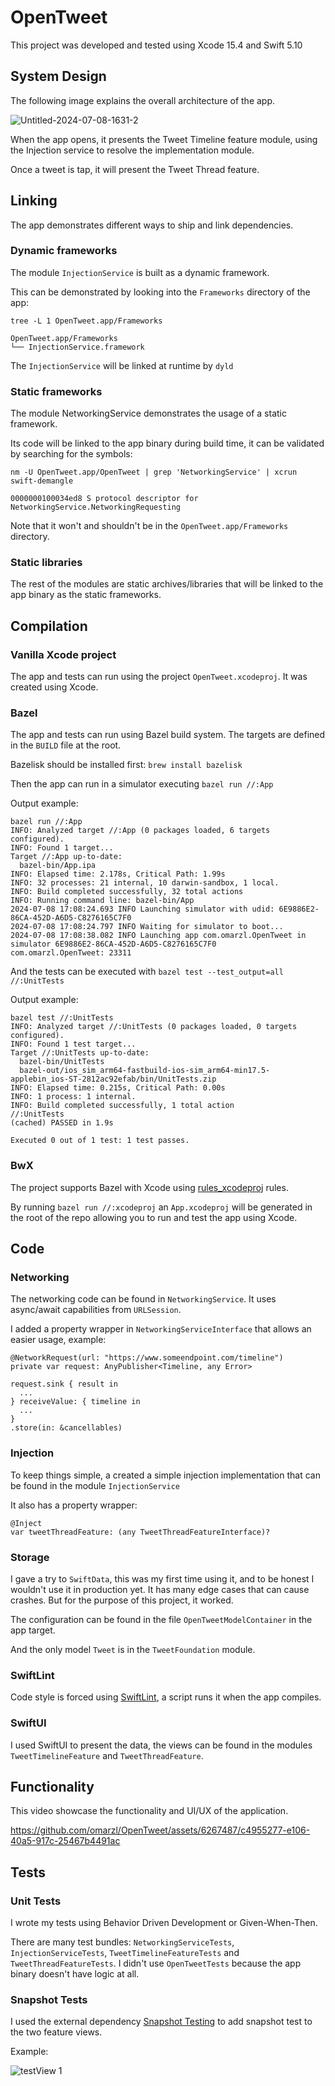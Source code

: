 OpenTweet
=========

This project was developed and tested using Xcode 15.4 and Swift 5.10

## System Design

The following image explains the overall architecture of the app.

![Untitled-2024-07-08-1631-2](https://github.com/omarzl/OpenTweet/assets/6267487/b8e2314d-ec16-4acc-b19f-3cd05f8a8ce4)

When the app opens, it presents the Tweet Timeline feature module, using the Injection service to resolve the implementation module.

Once a tweet is tap, it will present the Tweet Thread feature.

## Linking

The app demonstrates different ways to ship and link dependencies.

### Dynamic frameworks

The module `InjectionService` is built as a dynamic framework.

This can be demonstrated by looking into the `Frameworks` directory of the app:
```
tree -L 1 OpenTweet.app/Frameworks

OpenTweet.app/Frameworks
└── InjectionService.framework
```
The `InjectionService` will be linked at runtime by `dyld`

### Static frameworks

The module NetworkingService demonstrates the usage of a static framework.

Its code will be linked to the app binary during build time, it can be validated by searching for the symbols:
```
nm -U OpenTweet.app/OpenTweet | grep 'NetworkingService' | xcrun swift-demangle

0000000100034ed8 S protocol descriptor for NetworkingService.NetworkingRequesting
```
Note that it won't and shouldn't be in the `OpenTweet.app/Frameworks` directory.

### Static libraries

The rest of the modules are static archives/libraries that will be linked to the app binary as the static frameworks.

## Compilation

### Vanilla Xcode project

The app and tests can run using the project `OpenTweet.xcodeproj`. It was created using Xcode.

### Bazel

The app and tests can run using Bazel build system. The targets are defined in the `BUILD` file at the root.

Bazelisk should be installed first: `brew install bazelisk`

Then the app can run in a simulator executing `bazel run //:App`

Output example:
```
bazel run //:App
INFO: Analyzed target //:App (0 packages loaded, 6 targets configured).
INFO: Found 1 target...
Target //:App up-to-date:
  bazel-bin/App.ipa
INFO: Elapsed time: 2.178s, Critical Path: 1.99s
INFO: 32 processes: 21 internal, 10 darwin-sandbox, 1 local.
INFO: Build completed successfully, 32 total actions
INFO: Running command line: bazel-bin/App
2024-07-08 17:08:24.693 INFO Launching simulator with udid: 6E9886E2-86CA-452D-A6D5-C8276165C7F0
2024-07-08 17:08:24.797 INFO Waiting for simulator to boot...
2024-07-08 17:08:38.082 INFO Launching app com.omarzl.OpenTweet in simulator 6E9886E2-86CA-452D-A6D5-C8276165C7F0
com.omarzl.OpenTweet: 23311
```

And the tests can be executed with `bazel test --test_output=all //:UnitTests`

Output example:
```
bazel test //:UnitTests
INFO: Analyzed target //:UnitTests (0 packages loaded, 0 targets configured).
INFO: Found 1 test target...
Target //:UnitTests up-to-date:
  bazel-bin/UnitTests
  bazel-out/ios_sim_arm64-fastbuild-ios-sim_arm64-min17.5-applebin_ios-ST-2812ac92efab/bin/UnitTests.zip
INFO: Elapsed time: 0.215s, Critical Path: 0.00s
INFO: 1 process: 1 internal.
INFO: Build completed successfully, 1 total action
//:UnitTests                                                    (cached) PASSED in 1.9s

Executed 0 out of 1 test: 1 test passes.
```

### BwX

The project supports Bazel with Xcode using [rules_xcodeproj](https://github.com/MobileNativeFoundation/rules_xcodeproj) rules.

By running `bazel run //:xcodeproj` an `App.xcodeproj` will be generated in the root of the repo allowing you to run and test the app using Xcode.

## Code

### Networking

The networking code can be found in `NetworkingService`. It uses async/await capabilities from `URLSession`.

I added a property wrapper in `NetworkingServiceInterface` that allows an easier usage, example:

```
@NetworkRequest(url: "https://www.someendpoint.com/timeline")
private var request: AnyPublisher<Timeline, any Error>

request.sink { result in
  ...
} receiveValue: { timeline in
  ...
}
.store(in: &cancellables)
```

### Injection

To keep things simple, a created a simple injection implementation that can be found in the module `InjectionService`

It also has a property wrapper:
```
@Inject
var tweetThreadFeature: (any TweetThreadFeatureInterface)?
```

### Storage

I gave a try to `SwiftData`, this was my first time using it, and to be honest I wouldn't use it in production yet. It has many edge cases that can cause crashes. But for the purpose of this project, it worked.

The configuration can be found in the file `OpenTweetModelContainer` in the app target.

And the only model `Tweet` is in the `TweetFoundation` module.

### SwiftLint

Code style is forced using [SwiftLint](https://github.com/realm/SwiftLint), a script runs it when the app compiles.

### SwiftUI

I used SwiftUI to present the data, the views can be found in the modules `TweetTimelineFeature` and `TweetThreadFeature`.

## Functionality

This video showcase the functionality and UI/UX of the application.

https://github.com/omarzl/OpenTweet/assets/6267487/c4955277-e106-40a5-917c-25467b4491ac

## Tests

### Unit Tests

I wrote my tests using Behavior Driven Development or Given-When-Then.

There are many test bundles: `NetworkingServiceTests`, `InjectionServiceTests`, `TweetTimelineFeatureTests` and `TweetThreadFeatureTests`.
I didn't use `OpenTweetTests` because the app binary doesn't have logic at all.

### Snapshot Tests

I used the external dependency [Snapshot Testing](https://github.com/pointfreeco/swift-snapshot-testing) to add snapshot test to the two feature views.

Example:

![testView 1](https://github.com/omarzl/OpenTweet/assets/6267487/83d3c64f-d160-4bb8-bbc1-46ad53a80439)
